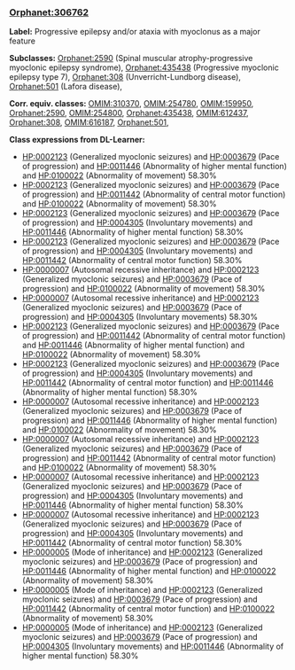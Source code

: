
### [Orphanet:306762](http://www.orpha.net/ORDO/Orphanet_306762)
**Label:** Progressive epilepsy and/or ataxia with myoclonus as a major feature

**Subclasses:** [Orphanet:2590](http://www.orpha.net/ORDO/Orphanet_2590) (Spinal muscular atrophy-progressive myoclonic epilepsy syndrome), [Orphanet:435438](http://www.orpha.net/ORDO/Orphanet_435438) (Progressive myoclonic epilepsy type 7), [Orphanet:308](http://www.orpha.net/ORDO/Orphanet_308) (Unverricht-Lundborg disease), [Orphanet:501](http://www.orpha.net/ORDO/Orphanet_501) (Lafora disease), 

**Corr. equiv. classes:** [OMIM:310370](http://purl.obolibrary.org/obo/OMIM_310370), [OMIM:254780](http://purl.obolibrary.org/obo/OMIM_254780), [OMIM:159950](http://purl.obolibrary.org/obo/OMIM_159950), [Orphanet:2590](http://www.orpha.net/ORDO/Orphanet_2590), [OMIM:254800](http://purl.obolibrary.org/obo/OMIM_254800), [Orphanet:435438](http://www.orpha.net/ORDO/Orphanet_435438), [OMIM:612437](http://purl.obolibrary.org/obo/OMIM_612437), [Orphanet:308](http://www.orpha.net/ORDO/Orphanet_308), [OMIM:616187](http://purl.obolibrary.org/obo/OMIM_616187), [Orphanet:501](http://www.orpha.net/ORDO/Orphanet_501), 

**Class expressions from DL-Learner:**

- [HP:0002123](http://purl.obolibrary.org/obo/HP_0002123) (Generalized myoclonic seizures) and [HP:0003679](http://purl.obolibrary.org/obo/HP_0003679) (Pace of progression) and [HP:0011446](http://purl.obolibrary.org/obo/HP_0011446) (Abnormality of higher mental function) and [HP:0100022](http://purl.obolibrary.org/obo/HP_0100022) (Abnormality of movement) 58.30%
- [HP:0002123](http://purl.obolibrary.org/obo/HP_0002123) (Generalized myoclonic seizures) and [HP:0003679](http://purl.obolibrary.org/obo/HP_0003679) (Pace of progression) and [HP:0011442](http://purl.obolibrary.org/obo/HP_0011442) (Abnormality of central motor function) and [HP:0100022](http://purl.obolibrary.org/obo/HP_0100022) (Abnormality of movement) 58.30%
- [HP:0002123](http://purl.obolibrary.org/obo/HP_0002123) (Generalized myoclonic seizures) and [HP:0003679](http://purl.obolibrary.org/obo/HP_0003679) (Pace of progression) and [HP:0004305](http://purl.obolibrary.org/obo/HP_0004305) (Involuntary movements) and [HP:0011446](http://purl.obolibrary.org/obo/HP_0011446) (Abnormality of higher mental function) 58.30%
- [HP:0002123](http://purl.obolibrary.org/obo/HP_0002123) (Generalized myoclonic seizures) and [HP:0003679](http://purl.obolibrary.org/obo/HP_0003679) (Pace of progression) and [HP:0004305](http://purl.obolibrary.org/obo/HP_0004305) (Involuntary movements) and [HP:0011442](http://purl.obolibrary.org/obo/HP_0011442) (Abnormality of central motor function) 58.30%
- [HP:0000007](http://purl.obolibrary.org/obo/HP_0000007) (Autosomal recessive inheritance) and [HP:0002123](http://purl.obolibrary.org/obo/HP_0002123) (Generalized myoclonic seizures) and [HP:0003679](http://purl.obolibrary.org/obo/HP_0003679) (Pace of progression) and [HP:0100022](http://purl.obolibrary.org/obo/HP_0100022) (Abnormality of movement) 58.30%
- [HP:0000007](http://purl.obolibrary.org/obo/HP_0000007) (Autosomal recessive inheritance) and [HP:0002123](http://purl.obolibrary.org/obo/HP_0002123) (Generalized myoclonic seizures) and [HP:0003679](http://purl.obolibrary.org/obo/HP_0003679) (Pace of progression) and [HP:0004305](http://purl.obolibrary.org/obo/HP_0004305) (Involuntary movements) 58.30%
- [HP:0002123](http://purl.obolibrary.org/obo/HP_0002123) (Generalized myoclonic seizures) and [HP:0003679](http://purl.obolibrary.org/obo/HP_0003679) (Pace of progression) and [HP:0011442](http://purl.obolibrary.org/obo/HP_0011442) (Abnormality of central motor function) and [HP:0011446](http://purl.obolibrary.org/obo/HP_0011446) (Abnormality of higher mental function) and [HP:0100022](http://purl.obolibrary.org/obo/HP_0100022) (Abnormality of movement) 58.30%
- [HP:0002123](http://purl.obolibrary.org/obo/HP_0002123) (Generalized myoclonic seizures) and [HP:0003679](http://purl.obolibrary.org/obo/HP_0003679) (Pace of progression) and [HP:0004305](http://purl.obolibrary.org/obo/HP_0004305) (Involuntary movements) and [HP:0011442](http://purl.obolibrary.org/obo/HP_0011442) (Abnormality of central motor function) and [HP:0011446](http://purl.obolibrary.org/obo/HP_0011446) (Abnormality of higher mental function) 58.30%
- [HP:0000007](http://purl.obolibrary.org/obo/HP_0000007) (Autosomal recessive inheritance) and [HP:0002123](http://purl.obolibrary.org/obo/HP_0002123) (Generalized myoclonic seizures) and [HP:0003679](http://purl.obolibrary.org/obo/HP_0003679) (Pace of progression) and [HP:0011446](http://purl.obolibrary.org/obo/HP_0011446) (Abnormality of higher mental function) and [HP:0100022](http://purl.obolibrary.org/obo/HP_0100022) (Abnormality of movement) 58.30%
- [HP:0000007](http://purl.obolibrary.org/obo/HP_0000007) (Autosomal recessive inheritance) and [HP:0002123](http://purl.obolibrary.org/obo/HP_0002123) (Generalized myoclonic seizures) and [HP:0003679](http://purl.obolibrary.org/obo/HP_0003679) (Pace of progression) and [HP:0011442](http://purl.obolibrary.org/obo/HP_0011442) (Abnormality of central motor function) and [HP:0100022](http://purl.obolibrary.org/obo/HP_0100022) (Abnormality of movement) 58.30%
- [HP:0000007](http://purl.obolibrary.org/obo/HP_0000007) (Autosomal recessive inheritance) and [HP:0002123](http://purl.obolibrary.org/obo/HP_0002123) (Generalized myoclonic seizures) and [HP:0003679](http://purl.obolibrary.org/obo/HP_0003679) (Pace of progression) and [HP:0004305](http://purl.obolibrary.org/obo/HP_0004305) (Involuntary movements) and [HP:0011446](http://purl.obolibrary.org/obo/HP_0011446) (Abnormality of higher mental function) 58.30%
- [HP:0000007](http://purl.obolibrary.org/obo/HP_0000007) (Autosomal recessive inheritance) and [HP:0002123](http://purl.obolibrary.org/obo/HP_0002123) (Generalized myoclonic seizures) and [HP:0003679](http://purl.obolibrary.org/obo/HP_0003679) (Pace of progression) and [HP:0004305](http://purl.obolibrary.org/obo/HP_0004305) (Involuntary movements) and [HP:0011442](http://purl.obolibrary.org/obo/HP_0011442) (Abnormality of central motor function) 58.30%
- [HP:0000005](http://purl.obolibrary.org/obo/HP_0000005) (Mode of inheritance) and [HP:0002123](http://purl.obolibrary.org/obo/HP_0002123) (Generalized myoclonic seizures) and [HP:0003679](http://purl.obolibrary.org/obo/HP_0003679) (Pace of progression) and [HP:0011446](http://purl.obolibrary.org/obo/HP_0011446) (Abnormality of higher mental function) and [HP:0100022](http://purl.obolibrary.org/obo/HP_0100022) (Abnormality of movement) 58.30%
- [HP:0000005](http://purl.obolibrary.org/obo/HP_0000005) (Mode of inheritance) and [HP:0002123](http://purl.obolibrary.org/obo/HP_0002123) (Generalized myoclonic seizures) and [HP:0003679](http://purl.obolibrary.org/obo/HP_0003679) (Pace of progression) and [HP:0011442](http://purl.obolibrary.org/obo/HP_0011442) (Abnormality of central motor function) and [HP:0100022](http://purl.obolibrary.org/obo/HP_0100022) (Abnormality of movement) 58.30%
- [HP:0000005](http://purl.obolibrary.org/obo/HP_0000005) (Mode of inheritance) and [HP:0002123](http://purl.obolibrary.org/obo/HP_0002123) (Generalized myoclonic seizures) and [HP:0003679](http://purl.obolibrary.org/obo/HP_0003679) (Pace of progression) and [HP:0004305](http://purl.obolibrary.org/obo/HP_0004305) (Involuntary movements) and [HP:0011446](http://purl.obolibrary.org/obo/HP_0011446) (Abnormality of higher mental function) 58.30%


